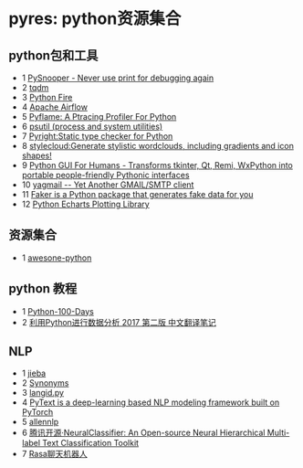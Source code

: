 # pyres: python资源集合

## python包和工具
- 1 [PySnooper - Never use print for debugging again](https://github.com/cool-RR/PySnooper)
- 2 [tqdm](https://github.com/tqdm/tqdm)
- 3 [Python Fire](https://github.com/google/python-fire)
- 4 [Apache Airflow](https://github.com/apache/airflow)
- 5 [Pyflame: A Ptracing Profiler For Python](https://github.com/uber-archive/pyflame)
- 6 [psutil (process and system utilities)](https://github.com/giampaolo/psutil)
- 7 [Pyright:Static type checker for Python](https://github.com/microsoft/pyright)
- 8 [stylecloud:Generate stylistic wordclouds, including gradients and icon shapes!](https://github.com/minimaxir/stylecloud)
- 9 [Python GUI For Humans - Transforms tkinter, Qt, Remi, WxPython into portable people-friendly Pythonic interfaces](https://github.com/PySimpleGUI/PySimpleGUI)
- 10 [yagmail -- Yet Another GMAIL/SMTP client](https://github.com/kootenpv/yagmail)
- 11 [Faker is a Python package that generates fake data for you](https://github.com/joke2k/faker)
- 12 [Python Echarts Plotting Library](https://github.com/pyecharts/pyecharts)

## 资源集合
- 1 [awesone-python](https://github.com/vinta/awesome-python)

## python 教程
- 1 [Python-100-Days](https://github.com/jackfrued/Python-100-Days)
- 2 [利用Python进行数据分析 2017 第二版 中文翻译笔记](https://github.com/BrambleXu/pydata-notebook)

## NLP
- 1 [jieba](https://github.com/fxsjy/jieba)
- 2 [Synonyms](https://github.com/huyingxi/Synonyms)
- 3 [langid.py](https://github.com/saffsd/langid.py)
- 4 [PyText is a deep-learning based NLP modeling framework built on PyTorch](https://github.com/facebookresearch/pytext)
- 5 [allennlp](https://github.com/allenai/allennlp)
- 6 [腾讯开源·NeuralClassifier: An Open-source Neural Hierarchical Multi-label Text Classification Toolkit](https://github.com/Tencent/NeuralNLP-NeuralClassifier)
- 7 [Rasa聊天机器人](https://github.com/RasaHQ/rasa)
